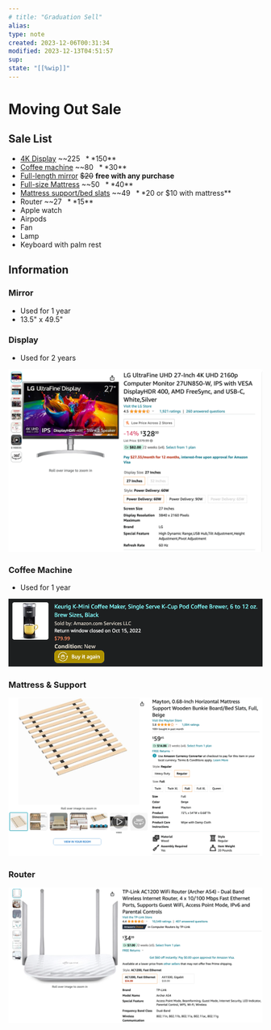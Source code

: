 ```yaml
---
# title: "Graduation Sell"
alias:
type: note
created: 2023-12-06T00:31:34
modified: 2023-12-13T04:51:57
sup:
state: "[[%wip]]"
---
```


# Moving Out Sale

## Sale List

- [4K Display](#display) ~~$225~~ **$150**
- [Coffee machine](#coffee-machine) ~~$80~~ **$30**
- [Full-length mirror](#mirror) ~~$20~~ **free with any purchase**
- [Full-size Mattress](#mattress-support) ~~$50~~ **$40**
- [Mattress support/bed slats](#mattress-support) ~~$49~~ **$20 or $10 with mattress**
- Router ~~$27~~ **$15**
- Apple watch
- Airpods
- Fan
- Lamp
- Keyboard with palm rest

## Information

### Mirror

- Used for 1 year
- 13.5" x 49.5"

### Display

- Used for 2 years

![Display - Amazon](https://raw.githubusercontent.com/zcysxy/Figurebed/master/img/20231206013958.png)

### Coffee Machine

- Used for 1 year

![Coffee - Amazon](https://raw.githubusercontent.com/zcysxy/Figurebed/master/img/20231206012448.png)

### Mattress & Support

![Slats - Amazon](https://raw.githubusercontent.com/zcysxy/Figurebed/master/img/20231206012739.png)

### Router

![Router - Amazon](https://raw.githubusercontent.com/zcysxy/Figurebed/master/img/20231206013453.png)

